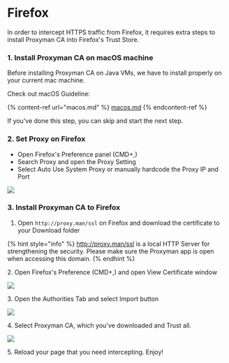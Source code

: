 # Firefox

In order to intercept HTTPS traffic from Firefox, it requires extra steps to install Proxyman CA into Firefox's Trust Store.

### 1. Install Proxyman CA on macOS machine

Before installing Proxyman CA on Java VMs, we have to install properly on your current mac machine.

Check out macOS Guideline:

{% content-ref url="macos.md" %}
[macos.md](macos.md)
{% endcontent-ref %}

If you've done this step, you can skip and start the next step.

### 2. Set Proxy on Firefox

* Open Firefox's Preference panel (CMD+,)
* Search Proxy and open the Proxy Setting
* Select Auto Use System Proxy or manually hardcode the Proxy IP and Port

![](../.gitbook/assets/Screen\_Shot\_2020-09-19\_at\_14\_33\_17.png)

### 3. Install Proxyman CA to Firefox

1. Open `http://proxy.man/ssl` on Firefox and download the certificate to your Download folder

{% hint style="info" %}
http://proxy.man/ssl is a local HTTP Server for strengthening the security. Please make sure the Proxyman app is open when accessing this domain.
{% endhint %}

2\. Open Firefox's Preference (CMD+,) and open View Certificate window

![](../.gitbook/assets/Screen\_Shot\_2020-06-23\_at\_10\_27\_27.png)

3\. Open the Authorities Tab and select Import button

![](../.gitbook/assets/Screen\_Shot\_2020-06-23\_at\_10\_27\_35.png)

4\. Select Proxyman CA, which you've downloaded and Trust all.

![](../.gitbook/assets/Screen\_Shot\_2020-06-23\_at\_10\_37\_52.png)

5\. Reload your page that you need intercepting. Enjoy!

